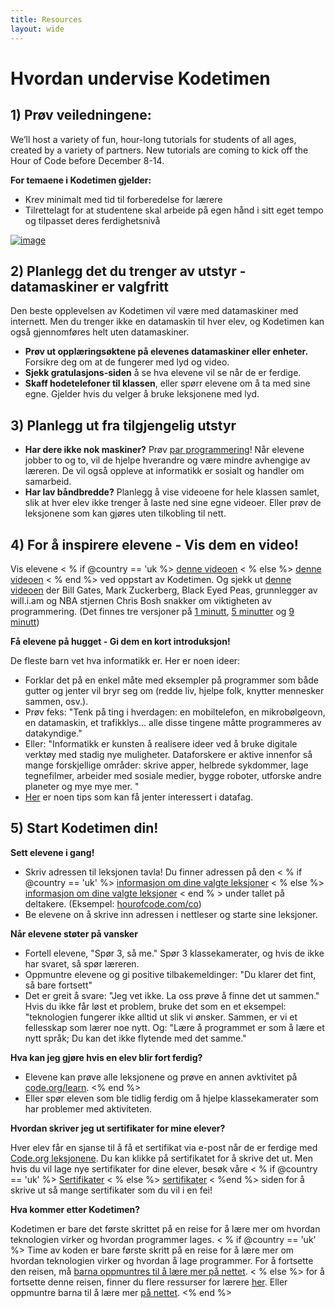```yaml
---
title: Resources
layout: wide
---
```


# Hvordan undervise Kodetimen

## 1) Prøv veiledningene:

We’ll host a variety of fun, hour-long tutorials for students of all ages, created by a variety of partners. New tutorials are coming to kick off the Hour of Code before December 8-14.

**For temaene i Kodetimen gjelder:**

  * Krev minimalt med tid til forberedelse for lærere
  * Tilrettelagt for at studentene skal arbeide på egen hånd i sitt eget tempo og tilpasset deres ferdighetsnivå

[![image](http://code.org/images/tutorials.png)](http://code.org/learn)

## 2) Planlegg det du trenger av utstyr - datamaskiner er valgfritt

Den beste opplevelsen av Kodetimen vil være med datamaskiner med internett. Men du trenger ikke en datamaskin til hver elev, og Kodetimen kan også gjennomføres helt uten datamaskiner.

  * **Prøv ut opplæringsøktene på elevenes datamaskiner eller enheter.** Forsikre deg om at de fungerer med lyd og video.
  * **Sjekk gratulasjons-siden** å se hva elevene vil se når de er ferdige. 
  * **Skaff hodetelefoner til klassen**, eller spørr elevene om å ta med sine egne. Gjelder hvis du velger å bruke leksjonene med lyd.

## 3) Planlegg ut fra tilgjengelig utstyr

  * **Har dere ikke nok maskiner?** Prøv [par programmering](http://www.ncwit.org/resources/pair-programming-box-power-collaborative-learning)! Når elevene jobber to og to, vil de hjelpe hverandre og være mindre avhengige av læreren. De vil også oppleve at informatikk er sosialt og handler om samarbeid.
  * **Har lav båndbredde?** Planlegg å vise videoene for hele klassen samlet, slik at hver elev ikke trenger å laste ned sine egne videoer. Eller prøv de leksjonene som kan gjøres uten tilkobling til nett.

## 4) For å inspirere elevene - Vis dem en video!

Vis elevene < % if @country == 'uk %> [denne videoen](https://www.youtube.com/watch?v=96B5-JGA9EQ) < % else %> [denne videoen](http://www.youtube.com/watch?v=FC5FbmsH4fw) < % end %> ved oppstart av Kodetimen. Og sjekk ut [denne videoen](http://youtube.com/codeorg) der Bill Gates, Mark Zuckerberg, Black Eyed Peas, grunnlegger av will.i.am og NBA stjernen Chris Bosh snakker om viktigheten av programmering. (Det finnes tre versjoner på [1 minutt](https://www.youtube.com/watch?v=qYZF6oIZtfc), [5 minutter](https://www.youtube.com/watch?v=nKIu9yen5nc) og [9 minutt](https://www.youtube.com/watch?v=dU1xS07N-FA))

**Få elevene på hugget - Gi dem en kort introduksjon!**

De fleste barn vet hva informatikk er. Her er noen ideer:

  * Forklar det på en enkel måte med eksempler på programmer som både gutter og jenter vil bryr seg om (redde liv, hjelpe folk, knytter mennesker sammen, osv.).
  * Prøv feks: "Tenk på ting i hverdagen: en mobiltelefon, en mikrobølgeovn, en datamaskin, et trafikklys... alle disse tingene måtte programmeres av datakyndige."
  * Eller: "Informatikk er kunsten å realisere ideer ved å bruke digitale verktøy med stadig nye muligheter. Dataforskere er aktive innenfor så mange forskjellige områder: skrive apper, helbrede sykdommer, lage tegnefilmer, arbeider med sosiale medier, bygge roboter, utforske andre planeter og mye mye mer. "
  * [Her](http://code.org/girls) er noen tips som kan få jenter interessert i datafag. 

## 5) Start Kodetimen din!

**Sett elevene i gang!**

  * Skriv adressen til leksjonen tavla! Du finner adressen på den < % if @country == 'uk' %> [informasjon om dine valgte leksjoner](http://uk.code.org/learn) < % else %> [informasjon om dine valgte leksjoner](http://code.org/learn) < end % > under tallet på deltakere. (Eksempel: [hourofcode.com/co](http://code.org/learn)) 
  * Be elevene on å skrive inn adressen i nettleser og starte sine leksjoner.

**Når elevene støter på vansker**

  * Fortell elevene, "Spør 3, så me." Spør 3 klassekamerater, og hvis de ikke har svaret, så spør læreren.
  * Oppmuntre elevene og gi positive tilbakemeldinger: "Du klarer det fint, så bare fortsett"
  * Det er greit å svare: "Jeg vet ikke. La oss prøve å finne det ut sammen." Hvis du ikke får løst et problem, bruke det som en et eksempel: "teknologien fungerer ikke alltid ut slik vi ønsker. Sammen, er vi et fellesskap som lærer noe nytt. Og: "Lære å programmet er som å lære et nytt språk; Du kan det ikke flytende med det samme."

**Hva kan jeg gjøre hvis en elev blir fort ferdig?**

  * Elevene kan prøve alle leksjonene og prøve en annen avktivitet på [code.org/learn](http://uk.code.org/learn). <% end %> 
  * Eller spør eleven som ble tidlig ferdig om å hjelpe klassekamerater som har problemer med aktiviteten.

**Hvordan skriver jeg ut sertifikater for mine elever?**

Hver elev får en sjanse til å få et sertifikat via e-post når de er ferdige med [Code.org leksjonene](http://studio.code.org). Du kan klikke på sertifikatet for å skrive det ut. Men hvis du vil lage nye sertifikater for dine elever, besøk våre < % if @country == 'uk' %> [Sertifikater](http://uk.code.org/certificates) < % else %> [sertifikater](http://code.org/certificates) < %end %> siden for å skrive ut så mange sertifikater som du vil i en fei!

**Hva kommer etter Kodetimen?**

Kodetimen er bare det første skrittet på en reise for å lære mer om hvordan teknologien virker og hvordan programmer lages. < % if @country == 'uk' %> Time av koden er bare første skritt på en reise for å lære mer om hvordan teknologien virker og hvordan å lage programmer. For å fortsette den reisen, må [barna oppmuntres til å lære mer på nettet](http://uk.code.org/learn/beyond). < % else %> for å fortsette denne reisen, finner du flere ressurser for lærere [her](http://code.org/educate). Eller oppmuntre barna til å lære mer [på nettet](http://code.org/learn/beyond). <% end %>